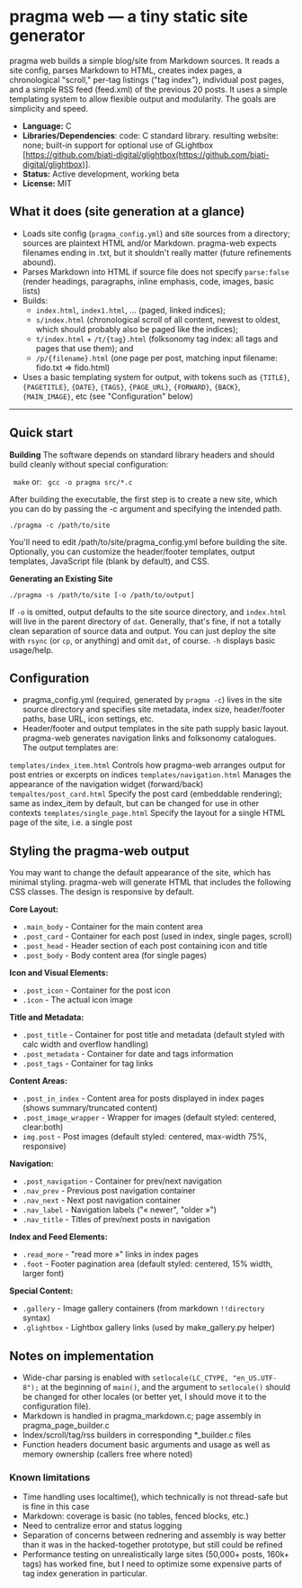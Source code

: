 # pragma web — a tiny static site generator

pragma web builds a simple blog/site from Markdown sources. It reads a site config, parses Markdown to HTML, creates index pages, a chronological "scroll," per-tag listings ("tag index"), individual post pages, and a simple RSS feed (feed.xml) of the previous 20 posts. It uses a simple templating system to allow flexible output and modularity. The goals are simplicity and speed.

- **Language:** C 
- **Libraries/Dependencies**: code: C standard library. resulting website: none; built-in support for optional use of GLightbox [https://github.com/biati-digital/glightbox(https://github.com/biati-digital/glightbox)]. 
- **Status:** Active development, working beta
- **License:** MIT

## What it does (site generation at a glance)
- Loads site config (`pragma_config.yml`) and site sources from a directory; sources are plaintext HTML and/or Markdown. pragma-web expects filenames ending in .txt, but it shouldn't really matter (future refinements abound). 
- Parses Markdown into HTML if source file does not specify `parse:false` (render headings, paragraphs, inline emphasis, code, images, basic lists)
- Builds:
  - `index.html`, `index1.html`, ... (paged, linked indices);
  - `s/index.html` (chronological scroll of all content, newest to oldest, which should probably also be paged like the indices);
  - `t/index.html` + `/t/{tag}.html` (folksonomy tag index: all tags and pages that use them); and
  - `/p/{filename}.html` (one page per post, matching input filename: fido.txt => fido.html)
- Uses a basic templating system for output, with tokens such as `{TITLE}`, `{PAGETITLE}`, `{DATE}`, `{TAGS}`, `{PAGE_URL}`, `{FORWARD}`, `{BACK}`, `{MAIN_IMAGE}`, etc (see "Configuration" below)

---

## Quick start
**Building**
The software depends on standard library headers and should build cleanly without special configuration:

` make`
or:
` gcc -o pragma src/*.c`

After building the executable, the first step is to create a new site, which you can do by passing the -c argument and specifying the intended path.

`./pragma -c /path/to/site`

You'll need to edit /path/to/site/pragma_config.yml before building the site. Optionally, you can customize the header/footer templates, output templates, JavaScript file (blank by default), and CSS. 

**Generating an Existing Site**

`./pragma -s /path/to/site [-o /path/to/output]`

If `-o` is omitted, output defaults to the site source directory, and `index.html` will live in the parent directory of `dat`. Generally, that's fine, if not a totally clean separation of source data and output. You can just deploy the site with `rsync` (or `cp`, or anything) and omit `dat`, of course.  `-h` displays basic usage/help.

## Configuration 
- pragma_config.yml (required, generated by `pragma -c`) lives in the site source directory and specifies site metadata, index size, header/footer paths, base URL, icon settings, etc.
- Header/footer and output templates in the site path supply basic layout. pragma-web generates navigation links and folksonomy catalogues. The output templates are:

`templates/index_item.html` Controls how pragma-web arranges output for post entries or excerpts on indices
`templates/navigation.html` Manages the appearance of the navigation widget (forward/back)
`tempaltes/post_card.html` Specify the post card (embeddable rendering); same as index_item by default, but can be changed for use in other contexts
`templates/single_page.html` Specify the layout for a single HTML page of the site, i.e. a single post

## Styling the pragma-web output
You may want to change the default appearance of the site, which has minimal styling. pragma-web will generate HTML that includes the following CSS classes. The design is responsive by default. 

**Core Layout:**
  - `.main_body` - Container for the main content area
  - `.post_card` - Container for each post (used in index, single pages, scroll)
  - `.post_head` - Header section of each post containing icon and title
  - `.post_body` - Body content area (for single pages)

**Icon and Visual Elements:**
  - `.post_icon` - Container for the post icon
  - `.icon` - The actual icon image

**Title and Metadata:**
  - `.post_title` - Container for post title and metadata (default styled with calc width and overflow handling)
  - `.post_metadata` - Container for date and tags information
  - `.post_tags` - Container for tag links

**Content Areas:**
  - `.post_in_index` - Content area for posts displayed in index pages (shows summary/truncated content)
  - `.post_image_wrapper` - Wrapper for images (default styled: centered, clear:both)
  - `img.post` - Post images (default styled: centered, max-width 75%, responsive)

**Navigation:**
  - `.post_navigation` - Container for prev/next navigation
  - `.nav_prev` - Previous post navigation container
  - `.nav_next` - Next post navigation container
  - `.nav_label` - Navigation labels ("« newer", "older »")
  - `.nav_title` - Titles of prev/next posts in navigation

**Index and Feed Elements:**
  - `.read_more` - "read more »" links in index pages
  - `.foot` - Footer pagination area (default styled: centered, 15% width, larger font)

**Special Content:**
  - `.gallery` - Image gallery containers (from markdown `!!directory` syntax)
  - `.glightbox` - Lightbox gallery links (used by make_gallery.py helper)


## Notes on implementation
- Wide-char parsing is enabled with `setlocale(LC_CTYPE, "en_US.UTF-8");` at the beginning of `main()`, and the argument to `setlocale()` should be changed for other locales (or better yet, I should move it to the configuration file).
- Markdown is handled in pragma_markdown.c; page assembly in pragma_page_builder.c
- Index/scroll/tag/rss builders in corresponding *_builder.c files
- Function headers document basic arguments and usage as well as memory ownership (callers free where noted)

### Known limitations 
- Time handling uses localtime(), which technically is not thread-safe but is fine in this case
- Markdown: coverage is basic (no tables, fenced blocks, etc.)
- Need to centralize error and status logging
- Separation of concerns between rednering and assembly is way better than it was in the hacked-together prototype, but still could be refined
- Performance testing on unrealistically large sites (50,000+ posts, 160k+ tags) has worked fine, but I need to optimize some expensive parts of tag index generation in particular. 
